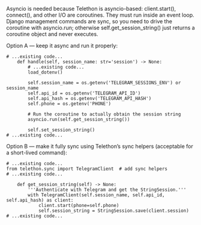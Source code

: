 Asyncio is needed because Telethon is asyncio-based: client.start(), connect(), and other I/O are coroutines. They must run inside an event loop. Django management commands are sync, so you need to drive the coroutine with asyncio.run; otherwise self.get_session_string() just returns a coroutine object and never executes.

Option A — keep it async and run it properly:

```
# ...existing code...
    def handle(self, session_name: str='session') -> None:
        # ...existing code...
        load_dotenv()

        self.session_name = os.getenv('TELEGRAM_SESSIONS_ENV') or session_name
        self.api_id = os.getenv('TELEGRAM_API_ID')
        self.api_hash = os.getenv('TELEGRAM_API_HASH')
        self.phone = os.getenv('PHONE')

        # Run the coroutine to actually obtain the session string
        asyncio.run(self.get_session_string())

        self.set_session_string()
# ...existing code...
```
Option B — make it fully sync using Telethon’s sync helpers (acceptable for a short-lived command):
```
# ...existing code...
from telethon.sync import TelegramClient  # add sync helpers
# ...existing code...

    def get_session_string(self) -> None:
        '''Authenticate with Telegram and get the StringSession.'''
        with TelegramClient(self.session_name, self.api_id, self.api_hash) as client:
            client.start(phone=self.phone)
            self.session_string = StringSession.save(client.session)
# ...existing code...
```